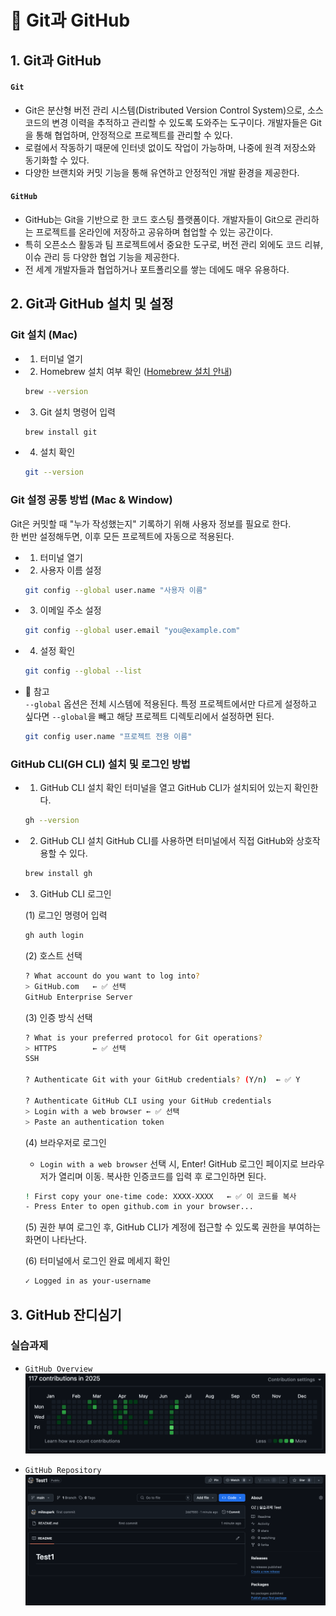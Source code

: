 # 🔮 Git과 GitHub <Badge type="info" text="250623" />

## 1. Git과 GitHub

#### <code>Git</code>

- Git은 분산형 버전 관리 시스템(Distributed Version Control System)으로, 소스 코드의 변경 이력을 추적하고 관리할 수 있도록 도와주는 도구이다. 개발자들은 Git을 통해 협업하며, 안정적으로 프로젝트를 관리할 수 있다.
- 로컬에서 작동하기 때문에 인터넷 없이도 작업이 가능하며, 나중에 원격 저장소와 동기화할 수 있다.
- 다양한 브랜치와 커밋 기능을 통해 유연하고 안정적인 개발 환경을 제공한다.

#### <code>GitHub</code>

- GitHub는 Git을 기반으로 한 코드 호스팅 플랫폼이다. 개발자들이 Git으로 관리하는 프로젝트를 온라인에 저장하고 공유하며 협업할 수 있는 공간이다.
- 특히 오픈소스 활동과 팀 프로젝트에서 중요한 도구로, 버전 관리 외에도 코드 리뷰, 이슈 관리 등 다양한 협업 기능을 제공한다.
- 전 세계 개발자들과 협업하거나 포트폴리오를 쌓는 데에도 매우 유용하다.

## 2. Git과 GitHub 설치 및 설정

### Git 설치 (Mac)

- 1. 터미널 열기
- 2. Homebrew 설치 여부 확인 ([Homebrew 설치 안내](https://brew.sh/))

  ```bash
  brew --version
  ```

- 3. Git 설치 명령어 입력
  ```bash
  brew install git
  ```
- 4. 설치 확인
  ```bash
  git --version
  ```

### Git 설정 공통 방법 (Mac & Window)

Git은 커밋할 때 "누가 작성했는지" 기록하기 위해 사용자 정보를 필요로 한다. <br>
한 번만 설정해두면, 이후 모든 프로젝트에 자동으로 적용된다.

- 1. 터미널 열기
- 2. 사용자 이름 설정
  ```bash
  git config --global user.name "사용자 이름"
  ```
- 3. 이메일 주소 설정
  ```bash
  git config --global user.email "you@example.com"
  ```
- 4. 설정 확인
  ```bash
  git config --global --list
  ```
- 📎 참고 <br>
  <code>--global</code> 옵션은 전체 시스템에 적용된다.
  특정 프로젝트에서만 다르게 설정하고 싶다면 <code>--global</code>을 빼고 해당 프로젝트 디렉토리에서 설정하면 된다.
  ```bash
  git config user.name "프로젝트 전용 이름"
  ```

### GitHub CLI(GH CLI) 설치 및 로그인 방법

- 1. GitHub CLI 설치 확인
     터미널을 열고 GitHub CLI가 설치되어 있는지 확인한다.

  ```bash
  gh --version
  ```

- 2. GitHub CLI 설치
     GitHub CLI를 사용하면 터미널에서 직접 GitHub와 상호작용할 수 있다.

  ```bash
  brew install gh
  ```

- 3. GitHub CLI 로그인 <br>

  (1) 로그인 명령어 입력

  ```bash
  gh auth login
  ```

  (2) 호스트 선택

  ```bash
  ? What account do you want to log into?
  > GitHub.com   ← ✅ 선택
  GitHub Enterprise Server
  ```

  (3) 인증 방식 선택

  ```bash
  ? What is your preferred protocol for Git operations?
  > HTTPS        ← ✅ 선택
  SSH

  ? Authenticate Git with your GitHub credentials? (Y/n)  ← ✅ Y

  ? Authenticate GitHub CLI using your GitHub credentials
  > Login with a web browser ← ✅ 선택
  > Paste an authentication token
  ```

  (4) 브라우저로 로그인

  - <code>Login with a web browser</code> 선택 시, Enter! GitHub 로그인 페이지로 브라우저가 열리며 이동. 복사한 인증코드를 입력 후 로그인하면 된다.

  ```bash
  ! First copy your one-time code: XXXX-XXXX   ← ✅ 이 코드를 복사
  - Press Enter to open github.com in your browser...
  ```

  (5) 권한 부여
  로그인 후, GitHub CLI가 계정에 접근할 수 있도록 권한을 부여하는 화면이 나타난다.

  (6) 터미널에서 로그인 완료 메세지 확인

  ```bash
  ✓ Logged in as your-username
  ```

## 3. GitHub 잔디심기

### 실습과제

- <code>GitHub Overview</code>
  ![beginner02-1](./beginner-images/beginner02-1.png)
  <br>

- <code>GitHub Repository</code>
  ![beginner02-2](./beginner-images/beginner02-2.png)

<br>
<Comment/>

